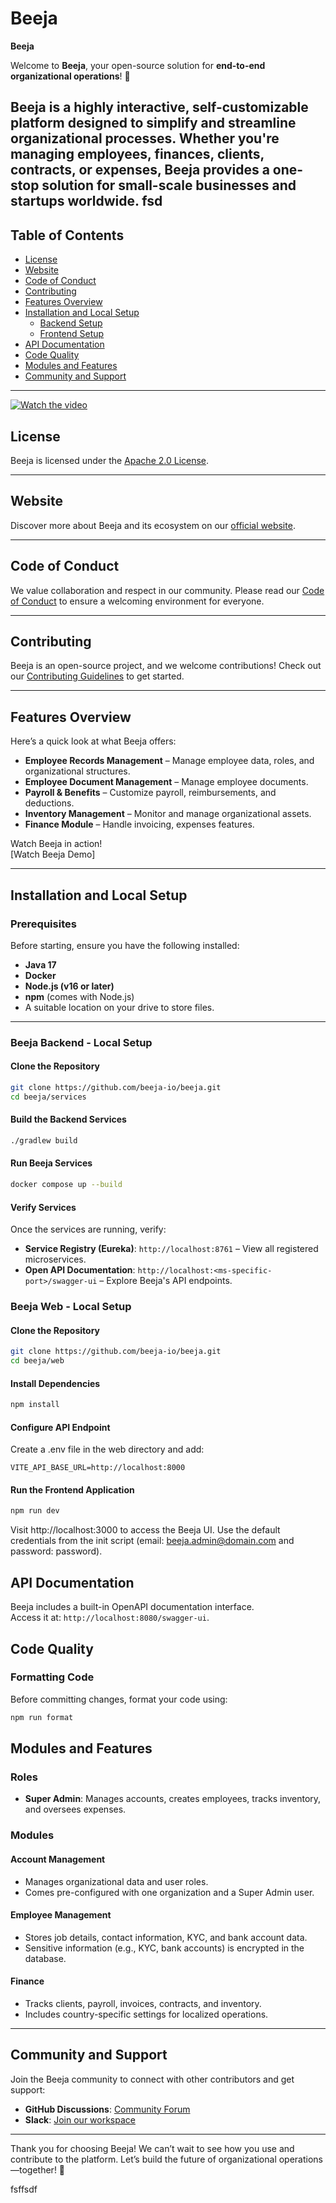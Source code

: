 # Beeja

**Beeja**

Welcome to **Beeja**, your open-source solution for **end-to-end organizational operations**! 🎉

Beeja is a highly interactive, self-customizable platform designed to simplify and streamline organizational processes. Whether you're managing employees, finances, clients, contracts, or expenses, Beeja provides a one-stop solution for small-scale businesses and startups worldwide.
fsd
---

## **Table of Contents**
- [License](#license)
- [Website](#website)
- [Code of Conduct](#code-of-conduct)
- [Contributing](#contributing)
- [Features Overview](#features-overview)
- [Installation and Local Setup](#installation-and-local-setup)
  - [Backend Setup](#beeja-backend---local-setup)
  - [Frontend Setup](#beeja-ui---local-setup)
- [API Documentation](#api-documentation)
- [Code Quality](#code-quality)
- [Modules and Features](#modules-and-features)
- [Community and Support](#community-and-support)

---

[![Watch the video](https://img.youtube.com/vi/y9GFpM_7tjM/maxresdefault.jpg)](https://youtu.be/y9GFpM_7tjM)

## **License**
Beeja is licensed under the [Apache 2.0 License](./LICENSE).

---

## **Website**
Discover more about Beeja and its ecosystem on our [official website](https://www.beeja.io).

---

## **Code of Conduct**
We value collaboration and respect in our community. Please read our [Code of Conduct](./.github/CODE_OF_CONDUCT.md) to ensure a welcoming environment for everyone.

---

## **Contributing**
Beeja is an open-source project, and we welcome contributions! Check out our [Contributing Guidelines](./.github/CONTRIBUTING.md) to get started.

---

## **Features Overview**

Here’s a quick look at what Beeja offers:
- **Employee Records Management** – Manage employee data, roles, and organizational structures.
- **Employee Document Management** – Manage employee documents.
- **Payroll & Benefits** – Customize payroll, reimbursements, and deductions.
- **Inventory Management** – Monitor and manage organizational assets.
- **Finance Module** – Handle invoicing, expenses features.

Watch Beeja in action!  
[Watch Beeja Demo]

---

## **Installation and Local Setup**

### **Prerequisites**
Before starting, ensure you have the following installed:
- **Java 17**
- **Docker**
- **Node.js (v16 or later)**
- **npm** (comes with Node.js)
- A suitable location on your drive to store files.

---

### **Beeja Backend - Local Setup**

#### **Clone the Repository**
```bash
git clone https://github.com/beeja-io/beeja.git
cd beeja/services
```

#### **Build the Backend Services**
```bash
./gradlew build
```

#### **Run Beeja Services**
```bash
docker compose up --build
```

#### **Verify Services**
Once the services are running, verify:
- **Service Registry (Eureka)**: `http://localhost:8761` – View all registered microservices.
- **Open API Documentation**: `http://localhost:<ms-specific-port>/swagger-ui` – Explore Beeja's API endpoints.


### **Beeja Web - Local Setup**

#### **Clone the Repository**
```bash
git clone https://github.com/beeja-io/beeja.git
cd beeja/web
```

#### **Install Dependencies**
```bash
npm install
```
#### **Configure API Endpoint**
Create a .env file in the web directory and add:
```text
VITE_API_BASE_URL=http://localhost:8000
```

#### **Run the Frontend Application**
```bash
npm run dev
```
Visit http://localhost:3000 to access the Beeja UI. Use the default credentials from the init script (email: beeja.admin@domain.com and password: password).

## **API Documentation**
Beeja includes a built-in OpenAPI documentation interface.  
Access it at: `http://localhost:8080/swagger-ui`.

## **Code Quality**

### **Formatting Code**
Before committing changes, format your code using:
```bash
npm run format
```

## **Modules and Features**

### **Roles**
- **Super Admin**: Manages accounts, creates employees, tracks inventory, and oversees expenses.

### **Modules**

#### **Account Management**
- Manages organizational data and user roles.
- Comes pre-configured with one organization and a Super Admin user.

#### **Employee Management**
- Stores job details, contact information, KYC, and bank account data.
- Sensitive information (e.g., KYC, bank accounts) is encrypted in the database.

#### **Finance**
- Tracks clients, payroll, invoices, contracts, and inventory.
- Includes country-specific settings for localized operations.

---

## **Community and Support**

Join the Beeja community to connect with other contributors and get support:
- **GitHub Discussions**: [Community Forum](https://github.com/beeja-io/beeja/discussions)
- **Slack**: [Join our workspace](https://join.slack.com/t/beeja-io/shared_invite/zt-2wh0tptfq-UoFoRvSvIyH2OOplV~6Azw)


---

Thank you for choosing Beeja! We can’t wait to see how you use and contribute to the platform. Let’s build the future of organizational operations—together! 🚀

 





fsffsdf